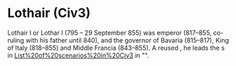 # Lothair (Civ3)

Lothair I or Lothar I (795 – 29 September 855) was emperor (817–855, co-ruling with his father until 840), and the governor of Bavaria (815–817), King of Italy (818–855) and Middle Francia (843–855). A reused , he leads the s in [List%20of%20scenarios%20in%20Civ3](scenario) in "".
